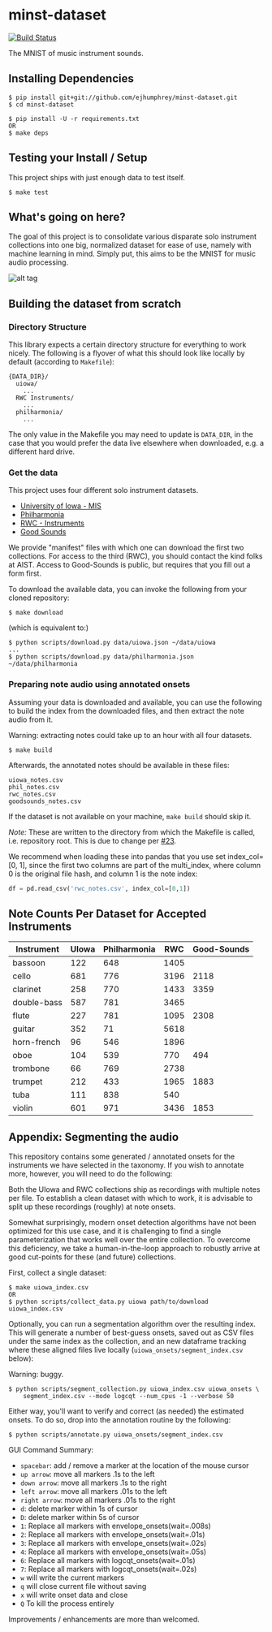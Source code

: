 # minst-dataset

[![Build Status](https://travis-ci.org/ejhumphrey/minst-dataset.svg?branch=master)](https://travis-ci.org/ejhumphrey/minst-dataset)

The MNIST of music instrument sounds.

## Installing Dependencies

```
$ pip install git+git://github.com/ejhumphrey/minst-dataset.git
$ cd minst-dataset

$ pip install -U -r requirements.txt
OR
$ make deps
```

## Testing your Install / Setup

This project ships with just enough data to test itself.
```
$ make test
```

## What's going on here?

The goal of this project is to consolidate various disparate solo instrument collections into one big, normalized dataset for ease of use, namely with machine learning in mind. Simply put, this aims to be the MNIST for music audio processing.

![alt tag](https://raw.githubusercontent.com/ejhumphrey/minst-dataset/master/data/flyover-sketch.jpg)

## Building the dataset from scratch

### Directory Structure

This library expects a certain directory structure for everything to work nicely. The following is a flyover of what this should look like locally by default (according to `Makefile`):

```
{DATA_DIR}/
  uiowa/
    ...
  RWC Instruments/
    ...
  philharmonia/
    ...
```
The only value in the Makefile you may need to update is `DATA_DIR`, in the case that you would prefer the data live elsewhere when downloaded, e.g. a different hard drive.

### Get the data

This project uses four different solo instrument datasets.
- [University of Iowa - MIS](http://theremin.music.uiowa.edu/MIS.html)
- [Philharmonia](http://www.philharmonia.co.uk/explore/make_music)
- [RWC - Instruments](https://staff.aist.go.jp/m.goto/RWC-MDB/rwc-mdb-i.html)
- [Good Sounds](http://mtg.upf.edu/download/datasets/good-sounds)

We provide "manifest" files with which one can download the first two collections. For access to the third (RWC), you should contact the kind folks at AIST. Access to Good-Sounds is public, but requires that you fill out a form first.

To download the available data, you can invoke the following from your cloned repository:

```
$ make download
```

(which is equivalent to:)

```
$ python scripts/download.py data/uiowa.json ~/data/uiowa
...
$ python scripts/download.py data/philharmonia.json ~/data/philharmonia
```

### Preparing note audio using annotated onsets

Assuming your data is downloaded and available, you can use the following to build the index from the downloaded files, and then extract the note audio from it.

Warning: extracting notes could take up to an hour with all four datasets.

```
$ make build
```

Afterwards, the annotated notes should be available in these files:
```
uiowa_notes.csv
phil_notes.csv
rwc_notes.csv
goodsounds_notes.csv
```

If the dataset is not available on your machine, `make build` should skip it.

*Note:* These are written to the directory from which the Makefile is called, i.e. repository root. This is due to change per [#23](https://github.com/ejhumphrey/minst-dataset/issues/23).

We recommend when loading these into pandas that you use set index_col=[0, 1], since the first two columns are part of the multi_index, where column 0 is the original file hash, and column 1 is the note index:

```python
df = pd.read_csv('rwc_notes.csv', index_col=[0,1])
```

## Note Counts Per Dataset for Accepted Instruments
|Instrument|UIowa|Philharmonia|RWC|Good-Sounds |
|----------|-----|------------|---|-----------|
|bassoon|122|648|1405||
|cello|681|776|3196|2118|
|clarinet|258|770|1433|3359|
|double-bass|587|781|3465||
|flute|227|781|1095|2308|
|guitar|352|71|5618|||
|horn-french|96|546|1896||
|oboe|104|539|770|494|
|trombone|66|769|2738||
|trumpet|212|433|1965|1883|
|tuba|111|838|540||
|violin|601|971|3436|1853|


## Appendix: Segmenting the audio

This repository contains some generated / annotated onsets for the instruments we have selected in the taxonomy. If you wish to annotate more, however, you will need to do the following:

Both the UIowa and RWC collections ship as recordings with multiple notes per file. To establish a clean dataset with which to work, it is advisable to split up these recordings (roughly) at note onsets.

Somewhat surprisingly, modern onset detection algorithms have not been optimized for this use case, and it is challenging to find a single parameterization that works well over the entire collection. To overcome this deficiency, we take a human-in-the-loop approach to robustly arrive at good cut-points for these (and future) collections.

First, collect a single dataset:

```
$ make uiowa_index.csv
OR
$ python scripts/collect_data.py uiowa path/to/download uiowa_index.csv
```

Optionally, you can run a segmentation algorithm over the resulting index. This will generate a number of best-guess onsets, saved out as CSV files under the same index as the collection, and an new dataframe tracking where these aligned files live locally (`uiowa_onsets/segment_index.csv` below):

Warning: buggy.
```
$ python scripts/segment_collection.py uiowa_index.csv uiowa_onsets \
    segment_index.csv --mode logcqt --num_cpus -1 --verbose 50
```

Either way, you'll want to verify and correct (as needed) the estimated onsets. To do so, drop into the annotation routine by the following:

```
$ python scripts/annotate.py uiowa_onsets/segment_index.csv
```

GUI Command Summary:
 * `spacebar`: add / remove a marker at the location of the mouse cursor
 * `up arrow`: move all markers .1s to the left
 * `down arrow`: move all markers .1s to the right
 * `left arrow`: move all markers .01s to the left
 * `right arrow`: move all markers .01s to the right
 * `d`: delete marker within 1s of cursor
 * `D`: delete marker within 5s of cursor
 * `1`: Replace all markers with envelope_onsets(wait=.008s)
 * `2`: Replace all markers with envelope_onsets(wait=.01s)
 * `3`: Replace all markers with envelope_onsets(wait=.02s)
 * `4`: Replace all markers with envelope_onsets(wait=.05s)
 * `6`: Replace all markers with logcqt_onsets(wait=.01s)
 * `7`: Replace all markers with logcqt_onsets(wait=.02s)
 * `w` will write the current markers
 * `q` will close current file without saving
 * `x` will write onset data and close
 * `Q` To kill the process entirely

Improvements / enhancements are more than welcomed.

